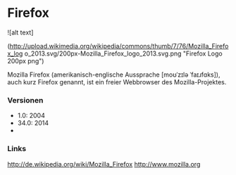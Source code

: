 # Firefox
![alt text]

(http://upload.wikimedia.org/wikipedia/commons/thumb/7/76/Mozilla_Firefox_log
o_2013.svg/200px-Mozilla_Firefox_logo_2013.svg.png "Firefox Logo 200px png")

Mozilla Firefox (amerikanisch-englische Aussprache [moʊˈzɪlə ˈfaɪɹfɑks]),
auch kurz Firefox genannt, ist ein freier Webbrowser des Mozilla-Projektes.

### Versionen
* 1.0: 2004
* 34.0: 2014
* 

### Links
http://de.wikipedia.org/wiki/Mozilla_Firefox
http://www.mozilla.org
